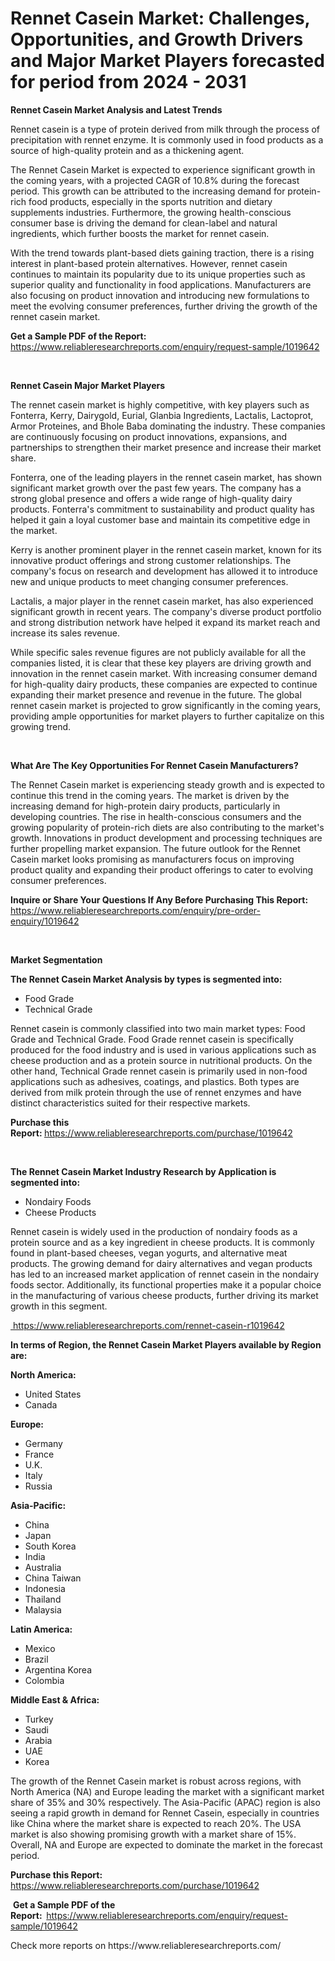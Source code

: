 <p><h1>Rennet Casein Market: Challenges, Opportunities, and Growth Drivers and Major Market Players forecasted for period from 2024 - 2031</h1></p><p><strong>Rennet Casein Market Analysis and Latest Trends</strong></p>
<p><p>Rennet casein is a type of protein derived from milk through the process of precipitation with rennet enzyme. It is commonly used in food products as a source of high-quality protein and as a thickening agent.</p><p>The Rennet Casein Market is expected to experience significant growth in the coming years, with a projected CAGR of 10.8% during the forecast period. This growth can be attributed to the increasing demand for protein-rich food products, especially in the sports nutrition and dietary supplements industries. Furthermore, the growing health-conscious consumer base is driving the demand for clean-label and natural ingredients, which further boosts the market for rennet casein.</p><p>With the trend towards plant-based diets gaining traction, there is a rising interest in plant-based protein alternatives. However, rennet casein continues to maintain its popularity due to its unique properties such as superior quality and functionality in food applications. Manufacturers are also focusing on product innovation and introducing new formulations to meet the evolving consumer preferences, further driving the growth of the rennet casein market.</p></p>
<p><strong>Get a Sample PDF of the Report:&nbsp;</strong> <a href="https://www.reliableresearchreports.com/enquiry/request-sample/1019642">https://www.reliableresearchreports.com/enquiry/request-sample/1019642</a></p>
<p>&nbsp;</p>
<p><strong>Rennet Casein Major Market Players</strong></p>
<p><p>The rennet casein market is highly competitive, with key players such as Fonterra, Kerry, Dairygold, Eurial, Glanbia Ingredients, Lactalis, Lactoprot, Armor Proteines, and Bhole Baba dominating the industry. These companies are continuously focusing on product innovations, expansions, and partnerships to strengthen their market presence and increase their market share.</p><p>Fonterra, one of the leading players in the rennet casein market, has shown significant market growth over the past few years. The company has a strong global presence and offers a wide range of high-quality dairy products. Fonterra's commitment to sustainability and product quality has helped it gain a loyal customer base and maintain its competitive edge in the market.</p><p>Kerry is another prominent player in the rennet casein market, known for its innovative product offerings and strong customer relationships. The company's focus on research and development has allowed it to introduce new and unique products to meet changing consumer preferences.</p><p>Lactalis, a major player in the rennet casein market, has also experienced significant growth in recent years. The company's diverse product portfolio and strong distribution network have helped it expand its market reach and increase its sales revenue.</p><p>While specific sales revenue figures are not publicly available for all the companies listed, it is clear that these key players are driving growth and innovation in the rennet casein market. With increasing consumer demand for high-quality dairy products, these companies are expected to continue expanding their market presence and revenue in the future. The global rennet casein market is projected to grow significantly in the coming years, providing ample opportunities for market players to further capitalize on this growing trend.</p></p>
<p>&nbsp;</p>
<p><strong>What Are The Key Opportunities For Rennet Casein Manufacturers?</strong></p>
<p><p>The Rennet Casein market is experiencing steady growth and is expected to continue this trend in the coming years. The market is driven by the increasing demand for high-protein dairy products, particularly in developing countries. The rise in health-conscious consumers and the growing popularity of protein-rich diets are also contributing to the market's growth. Innovations in product development and processing techniques are further propelling market expansion. The future outlook for the Rennet Casein market looks promising as manufacturers focus on improving product quality and expanding their product offerings to cater to evolving consumer preferences.</p></p>
<p><strong>Inquire or Share Your Questions If Any Before Purchasing This Report:</strong> <a href="https://www.reliableresearchreports.com/enquiry/pre-order-enquiry/1019642">https://www.reliableresearchreports.com/enquiry/pre-order-enquiry/1019642</a></p>
<p>&nbsp;</p>
<p><strong>Market Segmentation</strong></p>
<p><strong>The Rennet Casein Market Analysis by types is segmented into:</strong></p>
<p><ul><li>Food Grade</li><li>Technical Grade</li></ul></p>
<p><p>Rennet casein is commonly classified into two main market types: Food Grade and Technical Grade. Food Grade rennet casein is specifically produced for the food industry and is used in various applications such as cheese production and as a protein source in nutritional products. On the other hand, Technical Grade rennet casein is primarily used in non-food applications such as adhesives, coatings, and plastics. Both types are derived from milk protein through the use of rennet enzymes and have distinct characteristics suited for their respective markets.</p></p>
<p><strong>Purchase this Report:&nbsp;</strong><a href="https://www.reliableresearchreports.com/purchase/1019642">https://www.reliableresearchreports.com/purchase/1019642</a></p>
<p>&nbsp;</p>
<p><strong>The Rennet Casein Market Industry Research by Application is segmented into:</strong></p>
<p><ul><li>Nondairy Foods</li><li>Cheese Products</li></ul></p>
<p><p>Rennet casein is widely used in the production of nondairy foods as a protein source and as a key ingredient in cheese products. It is commonly found in plant-based cheeses, vegan yogurts, and alternative meat products. The growing demand for dairy alternatives and vegan products has led to an increased market application of rennet casein in the nondairy foods sector. Additionally, its functional properties make it a popular choice in the manufacturing of various cheese products, further driving its market growth in this segment.</p></p>
<p><a href="https://www.reliableresearchreports.com/rennet-casein-r1019642">&nbsp;https://www.reliableresearchreports.com/rennet-casein-r1019642</a></p>
<p><strong>In terms of Region, the Rennet Casein Market Players available by Region are:</strong></p>
<p>
    <p> <strong> North America: </strong>
        <ul>
            <li>United States</li>
            <li>Canada</li>
        </ul>
        </p> 
    <p> <strong> Europe: </strong>
        <ul>
            <li>Germany</li>
            <li>France</li>
            <li>U.K.</li>
            <li>Italy</li>
            <li>Russia</li>
        </ul>
        </p> 
    <p> <strong> Asia-Pacific: </strong>
        <ul>
            <li>China</li>
            <li>Japan</li>
            <li>South Korea</li>
            <li>India</li>
            <li>Australia</li>
            <li>China Taiwan</li>
            <li>Indonesia</li>
            <li>Thailand</li>
            <li>Malaysia</li>
        </ul>
        </p> 
    <p> <strong> Latin America: </strong>
        <ul>
            <li>Mexico</li>
            <li>Brazil</li>
            <li>Argentina Korea</li>
            <li>Colombia</li>
        </ul>
        </p> 
    <p> <strong> Middle East & Africa: </strong>
        <ul>
            <li>Turkey</li>
            <li>Saudi</li>
            <li>Arabia</li>
            <li>UAE</li>
            <li>Korea</li>
        </ul>
    </p>
    </p>
<p><p>The growth of the Rennet Casein market is robust across regions, with North America (NA) and Europe leading the market with a significant market share of 35% and 30% respectively. The Asia-Pacific (APAC) region is also seeing a rapid growth in demand for Rennet Casein, especially in countries like China where the market share is expected to reach 20%. The USA market is also showing promising growth with a market share of 15%. Overall, NA and Europe are expected to dominate the market in the forecast period.</p></p>
<p><strong>Purchase this Report: </strong><a href="https://www.reliableresearchreports.com/purchase/1019642">https://www.reliableresearchreports.com/purchase/1019642</a></p>
<p>&nbsp;<strong>Get a Sample PDF of the Report:&nbsp;&nbsp;</strong><a href="https://www.reliableresearchreports.com/enquiry/request-sample/1019642">https://www.reliableresearchreports.com/enquiry/request-sample/1019642</a></p>
<p><strong></strong></p>
<p>Check more reports on https://www.reliableresearchreports.com/</p>